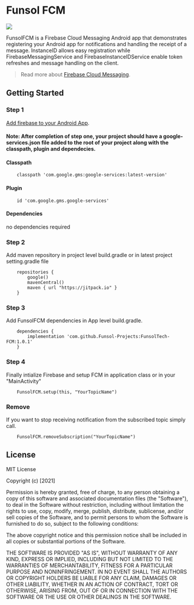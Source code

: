 # Funsol FCM

[![](https://jitpack.io/v/Funsol-Projects/FunsolTech-FCM.svg)](https://jitpack.io/#Funsol-Projects/FunsolTech-FCM)

FunsolFCM is a Firebase Cloud Messaging Android app that demonstrates registering your Android app
for notifications and handling the receipt of a message. InstanceID allows easy registration while
FirebaseMessagingService and FirebaseInstanceIDService enable token refreshes and message handling
on the client.

> Read more about [Firebase Cloud Messaging](https://firebase.google.com/docs/cloud-messaging).

## Getting Started

### Step 1

[Add firebase to your Android App](https://firebase.google.com/docs/android/setup).

#### Note: After completion of step one, your project should have a google-services.json file added to the root of your project along with the classpath, plugin and dependecies.

#### Classpath

```
    classpath 'com.google.gms:google-services:latest-version'
```

#### Plugin

```
    id 'com.google.gms.google-services'
```

#### Dependencies

no dependencies required

### Step 2

Add maven repository in project level build.gradle or in latest project setting.gradle file

```
    repositories {
        google()
        mavenCentral()
        maven { url "https://jitpack.io" }
    }
```  

### Step 3

Add FunsolFCM dependencies in App level build.gradle.

```
    dependencies {
        implementation 'com.github.Funsol-Projects:FunsolTech-FCM:1.0.1'
    }
```  

### Step 4

Finally intialize Firebase and setup FCM in application class or in your "MainActivity"

```
    FunsolFCM.setup(this, "YourTopicName")
```

### Remove

If you want to stop receiving notification from the subscribed topic simply call.

```
    FunsolFCM.removeSubscription("YourTopicName")
```

## License

MIT License

Copyright (c) [2021]

Permission is hereby granted, free of charge, to any person obtaining a copy of this software and
associated documentation files (the "Software"), to deal in the Software without restriction,
including without limitation the rights to use, copy, modify, merge, publish, distribute,
sublicense, and/or sell copies of the Software, and to permit persons to whom the Software is
furnished to do so, subject to the following conditions:

The above copyright notice and this permission notice shall be included in all copies or substantial
portions of the Software.

THE SOFTWARE IS PROVIDED "AS IS", WITHOUT WARRANTY OF ANY KIND, EXPRESS OR IMPLIED, INCLUDING BUT
NOT LIMITED TO THE WARRANTIES OF MERCHANTABILITY, FITNESS FOR A PARTICULAR PURPOSE AND
NONINFRINGEMENT. IN NO EVENT SHALL THE AUTHORS OR COPYRIGHT HOLDERS BE LIABLE FOR ANY CLAIM, DAMAGES
OR OTHER LIABILITY, WHETHER IN AN ACTION OF CONTRACT, TORT OR OTHERWISE, ARISING FROM, OUT OF OR IN
CONNECTION WITH THE SOFTWARE OR THE USE OR OTHER DEALINGS IN THE SOFTWARE.

